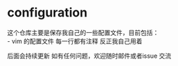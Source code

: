 # configuration
这个仓库主要是保存我自己的一些配置文件，目前包括：<br >
	- vim 的配置文件 每一行都有注释 反正我自己用着
	
	

后面会持续更新 如有任何问题，欢迎随时邮件或者issue 交流
